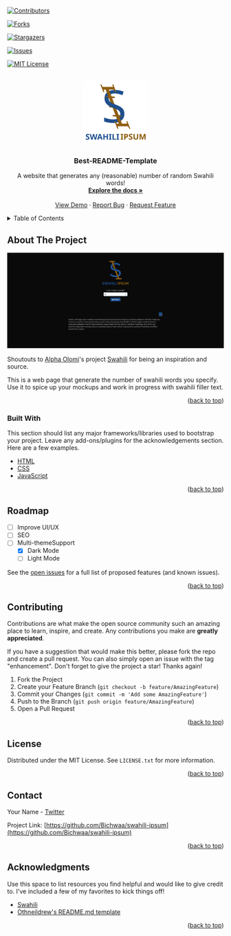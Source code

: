 <div id="top"></div>
<!-- PROJECT SHIELDS -->
<!--
*** I'm using markdown "reference style" links for readability.
*** Reference links are enclosed in brackets [ ] instead of parentheses ( ).
*** See the bottom of this document for the declaration of the reference variables
*** for contributors-url, forks-url, etc. This is an optional, concise syntax you may use.
*** https://www.markdownguide.org/basic-syntax/#reference-style-links
-->

[![Contributors][contributors-shield]][contributors-url]

[![Forks][forks-shield]][forks-url]

[![Stargazers][stars-shield]][stars-url]

[![Issues][issues-shield]][issues-url]

[![MIT License][license-shield]][license-url]



<!-- PROJECT LOGO -->
<br />
<div align="center">
  <a href="https://github.com/Bichwaa/swahili-ipsum">
    <img src="images/logo.svg" alt="Logo" width="150" height="150">
  </a>

  <h3 align="center">Best-README-Template</h3>

  <p align="center">
    A website that generates any (reasonable) number of random Swahili words!
    <br />
    <a href="https://github.com/Bichwaa/swahili-ipsum"><strong>Explore the docs »</strong></a>
    <br />
    <br />
    <a href="https://github.com/Bichwaa/swahili-ipsum">View Demo</a>
    ·
    <a href="https://github.com/Bichwaa/swahili-ipsum/issues">Report Bug</a>
    ·
    <a href="https://github.com/Bichwaa/swahili-ipsum/issues">Request Feature</a>
  </p>
</div>



<!-- TABLE OF CONTENTS -->
<details>
  <summary>Table of Contents</summary>
  <ol>
    <li>
      <a href="#about-the-project">About The Project</a>
      <ul>
        <li><a href="#built-with">Built With</a></li>
      </ul>
    </li>
    <li><a href="#roadmap">Roadmap</a></li>
    <li><a href="#contributing">Contributing</a></li>
    <li><a href="#license">License</a></li>
    <li><a href="#contact">Contact</a></li>
    <li><a href="#acknowledgments">Acknowledgments</a></li>
  </ol>
</details>



<!-- ABOUT THE PROJECT -->
## About The Project

[![Product Name Screen Shot][product-screenshot]](https://example.com)

Shoutouts to [Alpha Olomi](https://github.com/alphaolomi)'s project [Swahili](https://github.com/alphaolomi/swahili) for being an inspiration and source.

This is a web page that generate the number of swahili words you specify. Use it to spice up your mockups and work in progress with swahili filler text.

<p align="right">(<a href="#top">back to top</a>)</p>



### Built With

This section should list any major frameworks/libraries used to bootstrap your project. Leave any add-ons/plugins for the acknowledgements section. Here are a few examples.

* [HTML](https://developer.mozilla.org/en-US/docs/Web/HTML)
* [CSS](https://www.w3schools.com/css/)
* [JavaScript](https://developer.mozilla.org/en-US/docs/Web/JavaScript)

<p align="right">(<a href="#top">back to top</a>)</p>


<!-- ROADMAP -->
## Roadmap
- [ ] Improve UI/UX
- [ ] SEO
- [ ] Multi-themeSupport
    - [x] Dark Mode
    - [ ] Light Mode

See the [open issues](https://github.com/Bichwaa/swahili-ipsum/issues) for a full list of proposed features (and known issues).

<p align="right">(<a href="#top">back to top</a>)</p>



<!-- CONTRIBUTING -->
## Contributing

Contributions are what make the open source community such an amazing place to learn, inspire, and create. Any contributions you make are **greatly appreciated**.

If you have a suggestion that would make this better, please fork the repo and create a pull request. You can also simply open an issue with the tag "enhancement".
Don't forget to give the project a star! Thanks again!

1. Fork the Project
2. Create your Feature Branch (`git checkout -b feature/AmazingFeature`)
3. Commit your Changes (`git commit -m 'Add some AmazingFeature'`)
4. Push to the Branch (`git push origin feature/AmazingFeature`)
5. Open a Pull Request

<p align="right">(<a href="#top">back to top</a>)</p>



<!-- LICENSE -->
## License

Distributed under the MIT License. See `LICENSE.txt` for more information.

<p align="right">(<a href="#top">back to top</a>)</p>



<!-- CONTACT -->
## Contact

Your Name - [Twitter](https://twitter.com/bichwaa) 

Project Link: [https://github.com/Bichwaa/swahili-ipsum](https://github.com/Bichwaa/swahili-ipsum)

<p align="right">(<a href="#top">back to top</a>)</p>



<!-- ACKNOWLEDGMENTS -->
## Acknowledgments

Use this space to list resources you find helpful and would like to give credit to. I've included a few of my favorites to kick things off!

* [Swahili](https://github.com/alphaolomi/swahili)
* [Othneildrew's README.md template](https://github.com/Bichwaa/swahili-ipsum)

<p align="right">(<a href="#top">back to top</a>)</p>



<!-- MARKDOWN LINKS & IMAGES -->
<!-- https://www.markdownguide.org/basic-syntax/#reference-style-links -->
[contributors-shield]: https://img.shields.io/github/contributors/bichwaa/swahili-ipsum.svg?style=for-the-badge
[contributors-url]: https://github.com/Bichwaa/swahili-ipsum/graphs/contributors
[forks-shield]: https://img.shields.io/github/forks/Bichwaa/swahili-ipsum.svg?style=for-the-badge
[forks-url]: https://github.com/Bichwaa/swahili-ipsum/network/members
[stars-shield]: https://img.shields.io/github/stars/Bichwaa/swahili-ipsum.svg?style=for-the-badge
[stars-url]: https://github.com/Bichwaa/swahili-ipsum/stargazers
[issues-shield]: https://img.shields.io/github/issues/Bichwaa/swahili-ipsum.svg?style=for-the-badge
[issues-url]: https://github.com/Bichwaa/swahili-ipsum/issues
[license-shield]: https://img.shields.io/github/license/Bichwaa/swahili-ipsum.svg?style=for-the-badge
[license-url]: https://github.com/Bichwaa/swahili-ipsum/blob/master/LICENSE.txt
[product-screenshot]: images/screenshot.png
